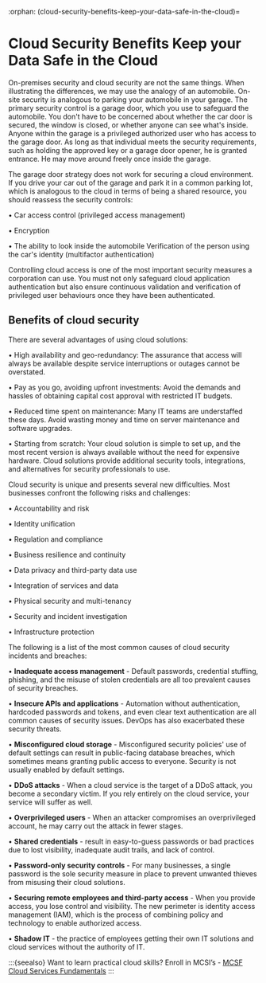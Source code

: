 :orphan:
(cloud-security-benefits-keep-your-data-safe-in-the-cloud)=
# Cloud Security Benefits Keep your Data Safe in the Cloud
 
On-premises security and cloud security are not the same things. When illustrating the differences, we may use the analogy of an automobile. On-site security is analogous to parking your automobile in your garage. The primary security control is a garage door, which you use to safeguard the automobile. You don't have to be concerned about whether the car door is secured, the window is closed, or whether anyone can see what's inside. Anyone within the garage is a privileged authorized user who has access to the garage door. As long as that individual meets the security requirements, such as holding the approved key or a garage door opener, he is granted entrance. He may move around freely once inside the garage.

The garage door strategy does not work for securing a cloud environment. If you drive your car out of the garage and park it in a common parking lot, which is analogous to the cloud in terms of being a shared resource, you should reassess the security controls:

• Car access control (privileged access management)

• Encryption

• The ability to look inside the automobile Verification of the person using the car's identity (multifactor authentication)

Controlling cloud access is one of the most important security measures a corporation can use. You must not only safeguard cloud application authentication but also ensure continuous validation and verification of privileged user behaviours once they have been authenticated.

## Benefits of cloud security

There are several advantages of using cloud solutions:

• High availability and geo-redundancy: The assurance that access will always be available despite service interruptions or outages cannot be overstated.

• Pay as you go, avoiding upfront investments: Avoid the demands and hassles of obtaining capital cost approval with restricted IT budgets.

• Reduced time spent on maintenance: Many IT teams are understaffed these days. Avoid wasting money and time on server maintenance and software upgrades.

• Starting from scratch: Your cloud solution is simple to set up, and the most recent version is always available without the need for expensive hardware. Cloud solutions provide additional security tools, integrations, and alternatives for security professionals to use.

Cloud security is unique and presents several new difficulties. Most businesses confront the following risks and challenges:

• Accountability and risk

• Identity unification

• Regulation and compliance

• Business resilience and continuity

• Data privacy and third-party data use

• Integration of services and data

• Physical security and multi-tenancy

• Security and incident investigation

• Infrastructure protection

The following is a list of the most common causes of cloud security incidents and breaches:

• **Inadequate access management** - Default passwords, credential stuffing, phishing, and the misuse of stolen credentials are all too prevalent causes of security breaches.

• **Insecure APIs and applications** - Automation without authentication, hardcoded passwords and tokens, and even clear text authentication are all common causes of security issues. DevOps has also exacerbated these security threats.

• **Misconfigured cloud storage** - Misconfigured security policies' use of default settings can result in public-facing database breaches, which sometimes means granting public access to everyone. Security is not usually enabled by default settings.

• **DDoS attacks** - When a cloud service is the target of a DDoS attack, you become a secondary victim. If you rely entirely on the cloud service, your service will suffer as well.

• **Overprivileged users** - When an attacker compromises an overprivileged account, he may carry out the attack in fewer stages.

• **Shared credentials** - result in easy-to-guess passwords or bad practices due to lost visibility, inadequate audit trails, and lack of control.

• **Password-only security controls** - For many businesses, a single password is the sole security measure in place to prevent unwanted thieves from misusing their cloud solutions.

• **Securing remote employees and third-party access** - When you provide access, you lose control and visibility. The new perimeter is identity access management (IAM), which is the process of combining policy and technology to enable authorized access.

• **Shadow IT** - the practice of employees getting their own IT solutions and cloud services without the authority of IT.

:::{seealso}
Want to learn practical cloud skills? Enroll in MCSI’s - [MCSF Cloud Services Fundamentals](https://www.mosse-institute.com/certifications/mcsf-cloud-services-fundamentals.html)
:::